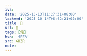 ```yaml
---
ivs:
date: '2025-10-13T11:27:31+08:00'
lastmod: '2025-10-14T06:42:21+08:00'
title: 󰘉
url: 󰘉
tags: [俺]
hex: '4FFA'
src: GHZR
note:
---
```

